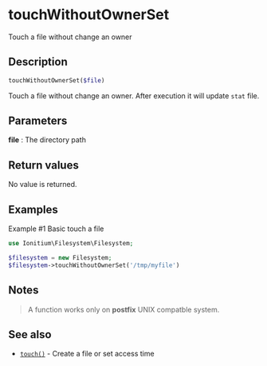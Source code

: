 # touchWithoutOwnerSet

Touch a file without change an owner

## Description

```php
touchWithoutOwnerSet($file)
```

Touch a file without change an owner. After execution it will update `stat` file.

## Parameters

__file__
: The directory path

## Return values

No value is returned. 

## Examples

Example #1 Basic touch a file
```php
use Ionitium\Filesystem\Filesystem;

$filesystem = new Filesystem;
$filesystem->touchWithoutOwnerSet('/tmp/myfile')
```

## Notes

> A function works only on __postfix__ UNIX compatble system.

## See also

* [`touch()`](touch.md) - Create a file or set access time
